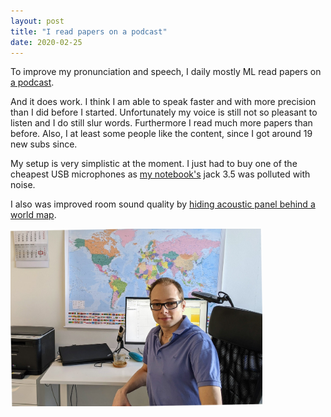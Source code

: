 ```yaml
---
layout: post
title: "I read papers on a podcast"
date: 2020-02-25
---
```


To improve my pronunciation and speech, I daily mostly ML read papers on [a podcast](https://youtu.be/gyBdnNY1WPI).

And it does work. I think I am able to speak faster and with more precision than I did before I started. Unfortunately my voice is still not so pleasant to listen and I do still slur words. Furthermore I read much more papers than before. Also, I at least some people like the content, since I got around 19 new subs since.

My setup is very simplistic at the moment. I just had to buy one of the cheapest USB microphones as [my notebook's](/2019/03/03/Thinkpad-P52-vs-HP-Zbook-15-G5-vs-Dell-Precision-7530.html) jack 3.5 was polluted with noise.

I also was improved room sound quality by [hiding acoustic panel behind a world map](/2020/02/23/Stealthy-acoustic-panels.html).


<img src="https://raw.githubusercontent.com/vackosar/vackosar.github.io/master/images/2020-02-25-my-photo-table-map-cal-rot-fix.jpg" alt="a map with acoustic panel behind it" style="width: 80%; max-width: 900px"/><br>

